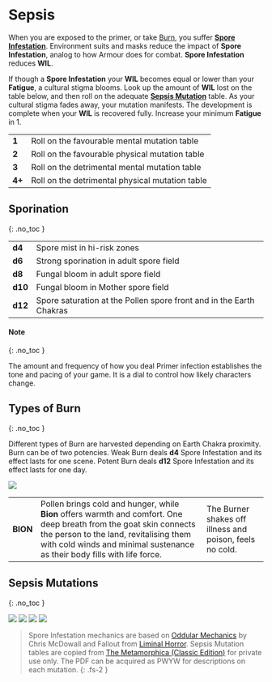 # Sepsis

When you are exposed to the primer, or take [Burn](https://degenesis.com/world/stories/apocalyptics/burn-baby-burn), you suffer **[Spore Infestation](https://degenesis.com/world/stories/pollen/sepsis)**.
Environment suits and masks reduce the impact of **Spore Infestation**, analog to how Armour does for combat.
**Spore Infestation** reduces **WIL**.

If though a **Spore Infestation** your **WIL** becomes equal or lower than your **Fatigue**, a cultural stigma blooms.
Look up the amount of **WIL** lost on the table below, and then roll on the adequate [**Sepsis Mutation**](#sepsis-mutations) table.
As your cultural stigma fades away, your mutation manifests.
The development is complete when your **WIL** is recovered fully.
Increase your minimum **Fatigue** in 1.

|        |                                                 |
| ------ | ----------------------------------------------- |
| **1**  | Roll on the favourable mental mutation table    |
| **2**  | Roll on the favourable physical mutation table  |
| **3**  | Roll on the detrimental mental mutation table   |
| **4+** | Roll on the detrimental physical mutation table |

## Sporination
{: .no_toc }

|         |                                                                     |
| ------- | ------------------------------------------------------------------- |
| **d4**  | Spore mist in hi-risk zones                                         |
| **d6**  | Strong sporination in adult spore field                             |
| **d8**  | Fungal bloom in adult spore field                                   |
| **d10** | Fungal bloom in Mother spore field                                  |
| **d12** | Spore saturation at the Pollen spore front and in the Earth Chakras |

#### Note
{: .no_toc }

The amount and frequency of how you deal Primer infection establishes the tone and pacing of your game.
It is a dial to control how likely characters change.

## Types of Burn
{: .no_toc }

Different types of Burn are harvested depending on Earth Chakra proximity.
Burn can be of two potencies.
Weak Burn deals **d4** Spore Infestation and its effect lasts for one scene.
Potent Burn deals **d12** Spore Infestation and its effect lasts for one day.

![](https://i.imgur.com/tMZs1Q9.png)

|          |                                                                                                                                                                                                                                            |                                                          |
| -------- | ------------------------------------------------------------------------------------------------------------------------------------------------------------------------------------------------------------------------------------------ | -------------------------------------------------------- |
| **BION** | Pollen brings cold and hunger, while **Bion** offers warmth and comfort. One deep breath from the goat skin connects the person to the land, revitalising them with cold winds and minimal sustenance as their body fills with life force. | The Burner shakes off illness and poison, feels no cold. |

## Sepsis Mutations
{: .no_toc }

![](https://i.imgur.com/wFi5Ywp.png)
![](https://i.imgur.com/45eBzMs.png)
![](https://i.imgur.com/1EESOcZ.png)
![](https://i.imgur.com/xR9vnwA.png)

> Spore Infestation mechanics are based on [Oddular Mechanics](https://www.bastionland.com/2016/04/oddular-mechanics.html?m=1) by Chris McDowall and Fallout from [Liminal Horror](https://liminalhorrorrpg.com/). Sepsis Mutation tables are copied from <a href="https://www.drivethrurpg.com/en/product/115703/the-metamorphica-classic-edition">The Metamorphica (Classic Edition)</a> for private use only. The PDF can be acquired as PWYW for descriptions on each mutation.
> {: .fs-2 }
